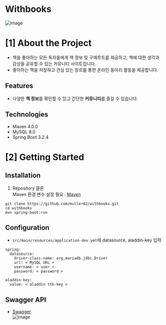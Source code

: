 # Withbooks

![image](https://github.com/user-attachments/assets/219dca7e-b7fe-4992-87f5-0243f77a1c1d)


# [1] About the Project
- 책을 좋아하는 모든 독자들에게 책 정보 및 구매루트를 제공하고, 책에 대한 생각과 감상을 공유할 수 있는 커뮤니티 사이트입니다.
- 좋아하는 책을 저장하고 관심 있는 장르를 통한 온라인 동아리 활동을 제공합니다.

## Features
- 다양한 **책 정보**를 확인할 수 있고 간단한 **커뮤니티**를 즐길 수 있습니다.

## Technologies

- Maven 4.0.0
- MySQL 8.0
- Spring Boot 3.2.4



# [2] Getting Started

## Installation


1. Repository 클론 <br/>
   Maven 환경 변수 설정 필요 : [Maven](https://maven.apache.org/download.cgi)
```
git clone https://github.com/muller02/withbooks.git
cd withbooks
mvn spring-boot:run
```

## Configuration
- `src/main/resources/application-dev.yml`에 datasource, aladdin-key 입력
```
spring: 
  datasource:
    driver-class-name: org.mariadb.jdbc.Driver
    url: < MySQL URL >
    username: < user >
    password: < password >

aladdin-key:
  value: < aladdin ttb-key >
```

## Swagger API
- [Swagger](http://localhost:8080/swagger-ui/index.html) <br/>
![image](https://github.com/user-attachments/assets/88ada740-b301-46c2-8396-4f8f644786e5)
